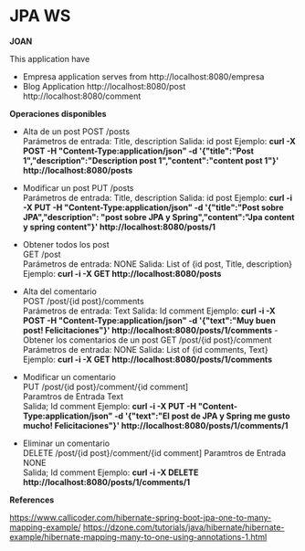 # **JPA WS**


**JOAN**

This application have
* Empresa application serves from 
    http://localhost:8080/empresa
* Blog Application
    http://localhost:8080/post
    http://localhost:8080/comment

**Operaciones disponibles**

- Alta de un post
	POST /posts		
	    Parámetros de entrada:  Title, description
	    Salida:                 id post
	    Ejemplo: 
	     **curl -X POST -H "Content-Type:application/json" -d '{"title":"Post 1","description":"Description post 1","content":"content post 1"}' http://localhost:8080/posts**

- Modificar un post
	PUT /posts		
	    Parámetros de entrada:  Title, description
	    Salida:                 id post
	    Ejemplo: 
	     **curl -i -X PUT -H "Content-Type:application/json" -d '{"title":"Post sobre JPA","description": "post sobre JPA y Spring","content":"Jpa content y spring content"}' http://localhost:8080/posts/1**

- Obtener todos los post	
    GET /post 	
        Parámetros de entrada: NONE	
        Salida:                 List of {id post, Title, description}
        Ejemplo: **curl -i -X GET http://localhost:8080/posts**

	
- Alta del comentario 	
    POST /post/{id post}/comments	
        Parámetros de entrada: Text	
        Salida:                 Id comment
        Ejemplo: 
        **curl -i -X POST -H "Content-Type:application/json" -d '{"text":"Muy buen post! Felicitaciones"}' http://localhost:8080/posts/1/comments**
-Obtener los comentarios de un post
    GET /post/{id post}/comment 	
        Parámetros de entrada: NONE	
        Salida:     List of {id comments, Text}
        Ejemplo: **curl -i -X GET http://localhost:8080/posts/1/comments**
                
- Modificar un comentario	
    PUT /post/{id post}/comment/{id comment]	
        Paramtros de Entrada    Text	
        Salida;                 Id comment
        Ejemplo: **curl -i -X PUT -H "Content-Type:application/json" -d '{"text":"El post de JPA y Spring me gusto mucho! Felicitaciones"}' http://localhost:8080/posts/1/comments/1**

- Eliminar un comentario 	
    DELETE /post/{id post}/comment/{id comment]	
        Paramtros de Entrada    NONE 	
        Salida;                 Id comment
        Ejemplo: **curl -i -X DELETE http://localhost:8080/posts/1/comments/1**



**References**

https://www.callicoder.com/hibernate-spring-boot-jpa-one-to-many-mapping-example/
https://dzone.com/tutorials/java/hibernate/hibernate-example/hibernate-mapping-many-to-one-using-annotations-1.html


